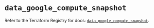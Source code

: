 # `data_google_compute_snapshot`

Refer to the Terraform Registry for docs: [`data_google_compute_snapshot`](https://registry.terraform.io/providers/hashicorp/google-beta/5.29.1/docs/data-sources/google_compute_snapshot).
